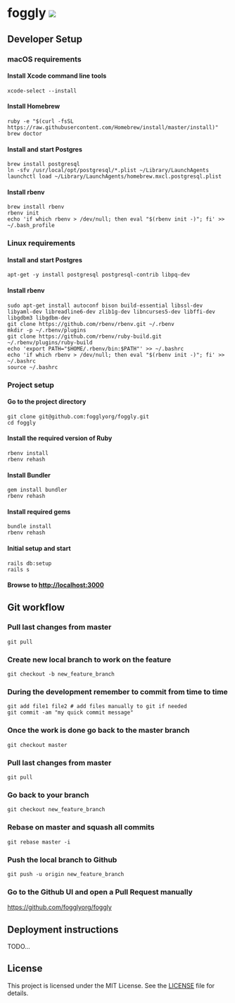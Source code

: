 # foggly ![](https://travis-ci.org/fogglyorg/foggly.svg?branch=master)


## Developer Setup

### macOS requirements

#### Install Xcode command line tools

    xcode-select --install

#### Install Homebrew

    ruby -e "$(curl -fsSL https://raw.githubusercontent.com/Homebrew/install/master/install)"
    brew doctor

#### Install and start Postgres

    brew install postgresql
    ln -sfv /usr/local/opt/postgresql/*.plist ~/Library/LaunchAgents
    launchctl load ~/Library/LaunchAgents/homebrew.mxcl.postgresql.plist

#### Install rbenv

    brew install rbenv
    rbenv init
    echo 'if which rbenv > /dev/null; then eval "$(rbenv init -)"; fi' >> ~/.bash_profile


### Linux requirements

#### Install and start Postgres

    apt-get -y install postgresql postgresql-contrib libpq-dev

#### Install rbenv

    sudo apt-get install autoconf bison build-essential libssl-dev libyaml-dev libreadline6-dev zlib1g-dev libncurses5-dev libffi-dev libgdbm3 libgdbm-dev
    git clone https://github.com/rbenv/rbenv.git ~/.rbenv
    mkdir -p ~/.rbenv/plugins
    git clone https://github.com/rbenv/ruby-build.git ~/.rbenv/plugins/ruby-build
    echo 'export PATH="$HOME/.rbenv/bin:$PATH"' >> ~/.bashrc
    echo 'if which rbenv > /dev/null; then eval "$(rbenv init -)"; fi' >> ~/.bashrc
    source ~/.bashrc

### Project setup

#### Go to the project directory

    git clone git@github.com:fogglyorg/foggly.git
    cd foggly

#### Install the required version of Ruby

    rbenv install
    rbenv rehash

#### Install Bundler

    gem install bundler
    rbenv rehash

#### Install required gems

    bundle install
    rbenv rehash

#### Initial setup and start

    rails db:setup
    rails s

#### Browse to <http://localhost:3000>



## Git workflow

### Pull last changes from master

    git pull

### Create new local branch to work on the feature

    git checkout -b new_feature_branch

### During the development remember to commit from time to time

    git add file1 file2 # add files manually to git if needed
    git commit -am "my quick commit message"

### Once the work is done go back to the master branch

    git checkout master

### Pull last changes from master

    git pull

### Go back to your branch

    git checkout new_feature_branch

### Rebase on master and squash all commits

    git rebase master -i

### Push the local branch to Github

    git push -u origin new_feature_branch

### Go to the Github UI and open a Pull Request manually

<https://github.com/fogglyorg/foggly>



## Deployment instructions

TODO...

## License

This project is licensed under the MIT License. See the [LICENSE](LICENSE) file for details.
